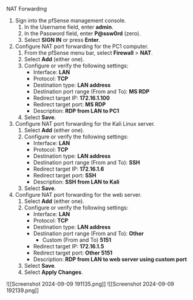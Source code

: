 NAT Forwarding
1. Sign into the pfSense management console.
    1. In the Username field, enter **admin**.
    2. In the Password field, enter **P@ssw0rd** (zero).
    3. Select **SIGN IN** or press **Enter**.
2. Configure NAT port forwarding for the PC1 computer.
    1. From the pfSense menu bar, select **Firewall** > **NAT**.
    2. Select **Add** (either one).
    3. Configure or verify the following settings:
        - Interface: **LAN**
        - Protocol: **TCP**
        - Destination type: **LAN address**
        - Destination port range (From and To): **MS RDP**
        - Redirect target IP: **172.16.1.100**
        - Redirect target port: **MS RDP**
        - Description: **RDP from LAN to PC1**
    4. Select **Save**.
3. Configure NAT port forwarding for the Kali Linux server.
    1. Select **Add** (either one).
    2. Configure or verify the following settings:
        - Interface: **LAN**
        - Protocol: **TCP**
        - Destination type: **LAN address**
        - Destination port range (From and To): **SSH**
        - Redirect target IP: **172.16.1.6**
        - Redirect target port: **SSH**
        - Description: **SSH from LAN to Kali**
    3. Select **Save**.
4. Configure NAT port forwarding for the web server.
    1. Select **Add** (either one).
    2. Configure or verify the following settings:
        - Interface: **LAN**
        - Protocol: **TCP**
        - Destination type: **LAN address**
        - Destination port range (From and To): **Other**
            - Custom (From and To) **5151**
        - Redirect target IP: **172.16.1.5**
        - Redirect target port: **Other 5151**
        - Description: **RDP from LAN to web server using custom port**
    3. Select **Save**.
    4. Select **Apply Changes**.

![[Screenshot 2024-09-09 191135.png]]
![[Screenshot 2024-09-09 192139.png]]

